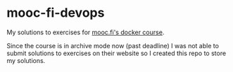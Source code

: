 # mooc-fi-devops

My solutions to exercises for [mooc.fi's docker course](https://courses.mooc.fi/org/uh-cs/courses/devops-with-docker).

Since the course is in archive mode now (past deadline) I was not able to submit solutions to exercises on their website so I created this repo to store my solutions.
